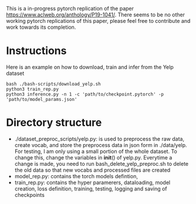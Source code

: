 This is a in-progress pytorch replication of the paper https://www.aclweb.org/anthology/P19-1041/. There seems to be no other working pytorch replications of this paper, please feel free to contribute and work towards its completion.
  

# Instructions
Here is an example on how to download, train and infer from the Yelp dataset

    bash ./bash-scripts/download_yelp.sh
    python3 train_rep.py
    python3 inference.py -n 1 -c 'path/to/checkpoint.pytorch' -p 'path/to/model_params.json'

# Directory structure

 - ./dataset_preproc_scripts/yelp.py: is used to preprocess the raw data, create vocab, and store the preprocess data in json form in ./data/yelp. For testing, I am only using a small portion of the whole dataset. To change this, change the variables in __init__() of yelp.py. Everytime a change is made, you need to run bash_delete_yelp_preproc.sh to delete the old data so that new vocabs and processed files are created
 - model_rep.py: contains the torch models defintion,
 - train_rep.py: contains the hyper paramerers, dataloading, model creation, loss definition, training, testing, logging and saving of checkpoints


    
